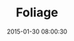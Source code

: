 ---
layout: post
title:  "Foliage"
number: "30"
date:   2015-01-30 08:00:30
large-image: "https://farm8.staticflickr.com/7301/16391055841_c0cb0d670e_k.jpg"
---